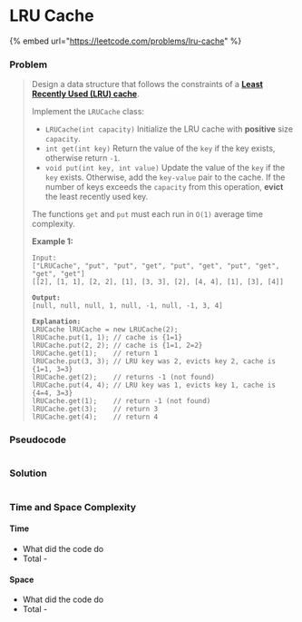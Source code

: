 # LRU Cache

{% embed url="https://leetcode.com/problems/lru-cache" %}

### Problem

> Design a data structure that follows the constraints of a [**Least Recently Used (LRU) cache**](https://en.wikipedia.org/wiki/Cache\_replacement\_policies#LRU).
>
> Implement the `LRUCache` class:
>
> * `LRUCache(int capacity)` Initialize the LRU cache with **positive** size `capacity`.
> * `int get(int key)` Return the value of the `key` if the key exists, otherwise return `-1`.
> * `void put(int key, int value)` Update the value of the `key` if the `key` exists. Otherwise, add the `key-value` pair to the cache. If the number of keys exceeds the `capacity` from this operation, **evict** the least recently used key.
>
> The functions `get` and `put` must each run in `O(1)` average time complexity.
>
> &#x20;
>
> **Example 1:**
>
> <pre><code>Input:
> ["LRUCache", "put", "put", "get", "put", "get", "put", "get", "get", "get"]
> [[2], [1, 1], [2, 2], [1], [3, 3], [2], [4, 4], [1], [3], [4]]
>
> <strong>Output:
> </strong>[null, null, null, 1, null, -1, null, -1, 3, 4]
>
> <strong>Explanation:
> </strong>LRUCache lRUCache = new LRUCache(2);
> lRUCache.put(1, 1); // cache is {1=1}
> lRUCache.put(2, 2); // cache is {1=1, 2=2}
> lRUCache.get(1);    // return 1
> lRUCache.put(3, 3); // LRU key was 2, evicts key 2, cache is {1=1, 3=3}
> lRUCache.get(2);    // returns -1 (not found)
> lRUCache.put(4, 4); // LRU key was 1, evicts key 1, cache is {4=4, 3=3}
> lRUCache.get(1);    // return -1 (not found)
> lRUCache.get(3);    // return 3
> lRUCache.get(4);    // return 4</code></pre>

### Pseudocode

```
```

### Solution

```
```

### Time and Space Complexity

#### Time

* What did the code do
* Total -

#### Space

* What did the code do
* Total -
